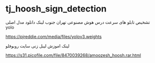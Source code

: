 # tj_hoosh_sign_detection
تشخیص تابلو های سرعت
درس هوش مصنوعی تهران جنوب
لینک دانلود مدل اصلی yolo


https://pjreddie.com/media/files/yolov3.weights


لینک اموزش لیبل زنی سایت روبوفلو

https://s31.picofile.com/file/8470039268/amoozesh_hoosh.rar.html
